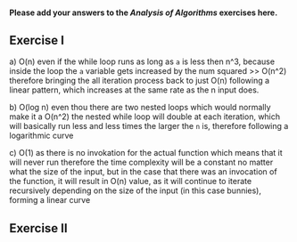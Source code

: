 #### Please add your answers to the ***Analysis of  Algorithms*** exercises here.

## Exercise I

a)  O(n) even if the while loop runs as long as `a` is less then n^3, because inside the loop the `a` variable gets increased by the num squared >> O(n^2) therefore bringing the all iteration process back to just O(n) following a linear pattern, which increases at the same rate as the n input does.

b) O(log n) even thou there are two nested loops which would normally make it a O(n^2) the nested while loop will double at each iteration, which will basically run less and less times the larger the `n` is, therefore following a logarithmic curve

c) O(1) as there is no invokation for the actual function which means that it will never run therefore the time complexity will be a constant no matter what the size of the input, but in the case that there was an invocation of the function, it will result in O(n) value, as it will continue to iterate recursively depending on the size of the input (in this case bunnies), forming a linear curve

## Exercise II


